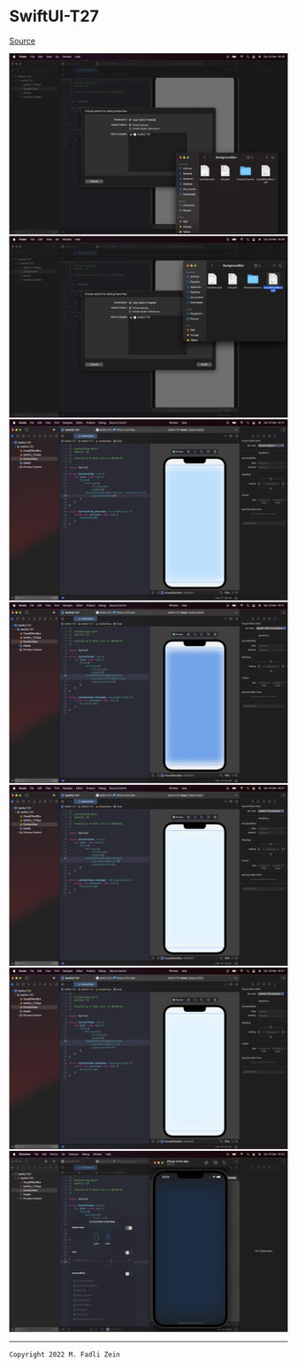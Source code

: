 # SwiftUI-T27

[Source](https://designcode.io/swiftui-handbook-background-blur)

<pre>
<img src="preview/example1.png">
<img src="preview/example2.png">
<img src="preview/example3.png">
<img src="preview/example4.png">
<img src="preview/example5.png">
<img src="preview/example6.png">
<img src="preview/example7.png">
</pre>

---

```
Copyright 2022 M. Fadli Zein
```


